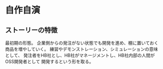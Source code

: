 自作自演
========

ストーリーの特徴
----------------

最初期の形態。
企業側からの発注がない状態でも開発を進め、棚に置いておく商品を増やしていく。
練習やデモンストレーション、シミュレーションの意味として、
発注者をHB社とし、HB社がマネージメントし、HB社内部の人間がOSS開発者として
開発するという形を取る。
